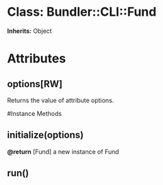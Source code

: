 # Class: Bundler::CLI::Fund
**Inherits:** Object
    



# Attributes
## options[RW] [](#attribute-i-options)
Returns the value of attribute options.


#Instance Methods
## initialize(options) [](#method-i-initialize)

**@return** [Fund] a new instance of Fund

## run() [](#method-i-run)

